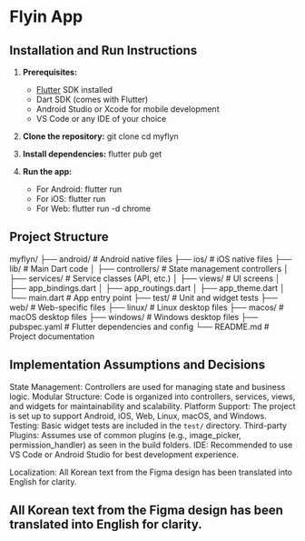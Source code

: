 
# Flyin App

## Installation and Run Instructions

1. **Prerequisites:**
	- [Flutter](https://flutter.dev/docs/get-started/install) SDK installed
	- Dart SDK (comes with Flutter)
	- Android Studio or Xcode for mobile development
	- VS Code or any IDE of your choice

2. **Clone the repository:**
	git clone <repository-url>
	cd myflyn

3. **Install dependencies:**
	flutter pub get

4. **Run the app:**
	- For Android:
	  flutter run
	- For iOS:
	  flutter run
	- For Web:
	  flutter run -d chrome

## Project Structure

myflyn/
├── android/           # Android native files
├── ios/               # iOS native files
├── lib/               # Main Dart code
│   ├── controllers/   # State management controllers
│   ├── services/      # Service classes (API, etc.)
│   ├── views/         # UI screens
│   ├── app_bindings.dart
│   ├── app_routings.dart
│   ├── app_theme.dart
│   └── main.dart      # App entry point
├── test/              # Unit and widget tests
├── web/               # Web-specific files
├── linux/             # Linux desktop files
├── macos/             # macOS desktop files
├── windows/           # Windows desktop files
├── pubspec.yaml       # Flutter dependencies and config
└── README.md          # Project documentation

## Implementation Assumptions and Decisions


State Management: Controllers are used for managing state and business logic.
Modular Structure: Code is organized into controllers, services, views, and widgets for maintainability and scalability.
Platform Support: The project is set up to support Android, iOS, Web, Linux, macOS, and Windows.
Testing: Basic widget tests are included in the `test/` directory.
Third-party Plugins: Assumes use of common plugins (e.g., image_picker, permission_handler) as seen in the build folders.
IDE: Recommended to use VS Code or Android Studio for best development experience.

Localization: All Korean text from the Figma design has been translated into English for clarity.

## All Korean text from the Figma design has been translated into English for clarity.

